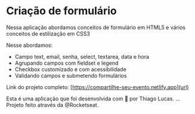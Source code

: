 # Criação de formulário

Nessa aplicação abordamos conceitos de formulário em HTML5 e vários conceitos de estilização em CSS3

Nesse abordamos:

- Campo text, email, senha, select, textarea, data e hora
- Agrupando campos com fieldset e legend
- Checkbox customizado e com acessibilidade
- Validando campos e submetendo formulários

Link do projeto completo: [https://compartilhe-seu-evento.netlify.app](url)

Esta é uma aplicação que foi desenvolvida com 💜 por Thiago Lucas. ... Projeto feito através da @Rocketseat.
